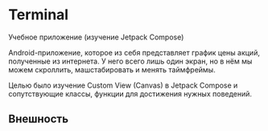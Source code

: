# Terminal
Учебное приложение (изучение Jetpack Compose)

Android-приложение, которое из себя представляет график цены акций, полученные из интернета. У него всего лишь один экран, но в нём мы можем скроллить, машстабировать и менять таймфреймы.

Целью было изучение Custom View (Canvas) в Jetpack Compose и сопутствующие классы, функции для достижения нужных поведений.

Внешность
-

